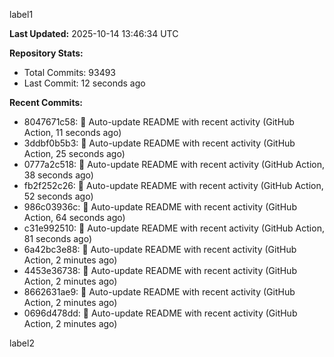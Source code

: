 
label1 
<!-- ACTIVITY_START -->
**Last Updated:** 2025-10-14 13:46:34 UTC

**Repository Stats:**
- Total Commits: 93493
- Last Commit: 12 seconds ago

**Recent Commits:**
- 8047671c58: 🤖 Auto-update README with recent activity (GitHub Action, 11 seconds ago)
- 3ddbf0b5b3: 🤖 Auto-update README with recent activity (GitHub Action, 25 seconds ago)
- 0777a2c518: 🤖 Auto-update README with recent activity (GitHub Action, 38 seconds ago)
- fb2f252c26: 🤖 Auto-update README with recent activity (GitHub Action, 52 seconds ago)
- 986c03936c: 🤖 Auto-update README with recent activity (GitHub Action, 64 seconds ago)
- c31e992510: 🤖 Auto-update README with recent activity (GitHub Action, 81 seconds ago)
- 6a42bc3e88: 🤖 Auto-update README with recent activity (GitHub Action, 2 minutes ago)
- 4453e36738: 🤖 Auto-update README with recent activity (GitHub Action, 2 minutes ago)
- 8662631ae9: 🤖 Auto-update README with recent activity (GitHub Action, 2 minutes ago)
- 0696d478dd: 🤖 Auto-update README with recent activity (GitHub Action, 2 minutes ago)
<!-- ACTIVITY_END -->

label2
